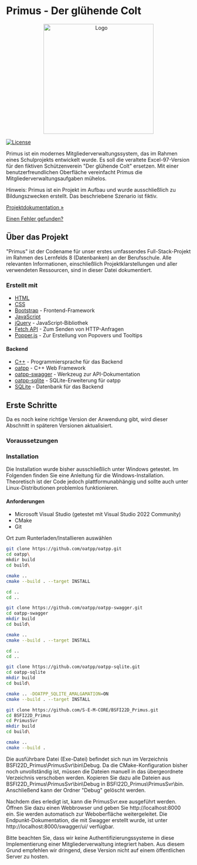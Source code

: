 # Primus - Der glühende Colt

<div align="center">
    <img src="ProjectAssets/General/Logo - Der glühende Colt 512x512.jpg" alt="Logo" width="300" height="300">
</div>

[![License](https://img.shields.io/badge/license-GPLv3-blue.svg)](https://github.com/S-E-M-CORE/Primus/blob/main/LICENSE)

Primus ist ein modernes Mitgliederverwaltungssystem, das im Rahmen eines Schulprojekts entwickelt wurde. Es soll die veraltete Excel-97-Version für den fiktiven Schützenverein "Der glühende Colt" ersetzen. Mit einer benutzerfreundlichen Oberfläche vereinfacht Primus die Mitgliederverwaltungsaufgaben mühelos.

Hinweis: Primus ist ein Projekt im Aufbau und wurde ausschließlich zu Bildungszwecken erstellt. Das beschriebene Szenario ist fiktiv.

[Projektdokumentation »](https://S-E-M-CORE.github.io/Primus/index.html)

[Einen Fehler gefunden?](https://github.com/S-E-M-CORE/Primus/issues)

## Über das Projekt

"Primus" ist der Codename für unser erstes umfassendes Full-Stack-Projekt im Rahmen des Lernfelds 8 (Datenbanken) an der Berufsschule. Alle relevanten Informationen, einschließlich Projektklarstellungen und aller verwendeten Ressourcen, sind in dieser Datei dokumentiert.

### Erstellt mit

- [HTML](https://developer.mozilla.org/de/docs/Web/HTML)
- [CSS](https://developer.mozilla.org/de/docs/Web/CSS)
- [Bootstrap](https://getbootstrap.com/) - Frontend-Framework
- [JavaScript](https://developer.mozilla.org/de/docs/Web/JavaScript)
- [jQuery](https://jquery.com/) - JavaScript-Bibliothek
- [Fetch API](https://developer.mozilla.org/de/docs/Web/API/Fetch_API) - Zum Senden von HTTP-Anfragen
- [Popper.js](https://popper.js.org/) - Zur Erstellung von Popovers und Tooltips

#### Backend

- [C++](https://www.cplusplus.com/) - Programmiersprache für das Backend
- [oatpp](https://oatpp.io/) - C++ Web Framework
- [oatpp-swagger](https://github.com/oatpp/oatpp-swagger) - Werkzeug zur API-Dokumentation
- [oatpp-sqlite](https://github.com/oatpp/oatpp-sqlite) - SQLite-Erweiterung für oatpp
- [SQLite](https://www.sqlite.org/) - Datenbank für das Backend

## Erste Schritte

Da es noch keine richtige Version der Anwendung gibt, wird dieser Abschnitt in späteren Versionen aktualisiert.

### Voraussetzungen

### Installation

Die Installation wurde bisher ausschließlich unter Windows getestet. Im Folgenden finden Sie eine Anleitung für die Windows-Installation. Theoretisch ist der Code jedoch plattformunabhängig und sollte auch unter Linux-Distributionen problemlos funktionieren.

#### Anforderungen
- Microsoft Visual Studio (getestet mit Visual Studio 2022 Community)
- CMake
- Git

Ort zum Runterladen/Installieren auswählen

```bash
git clone https://github.com/oatpp/oatpp.git
cd oatpp\
mkdir build
cd build\

cmake ..
cmake --build . --target INSTALL

cd ..
cd ..

git clone https://github.com/oatpp/oatpp-swagger.git
cd oatpp-swagger
mkdir build
cd build\

cmake ..
cmake --build . --target INSTALL

cd ..
cd ..

git clone https://github.com/oatpp/oatpp-sqlite.git
cd oatpp-sqlite
mkdir build
cd build\

cmake .. -DOATPP_SQLITE_AMALGAMATION=ON
cmake --build . --target INSTALL

git clone https://github.com/S-E-M-CORE/BSFI22D_Primus.git
cd BSFI22D_Primus
cd PrimusSvr
mkdir build
cd build\

cmake ..
cmake --build . 
```

Die ausführbare Datei (Exe-Datei) befindet sich nun im Verzeichnis BSFI22D_Primus\PrimusSvr\bin\Debug. Da die CMake-Konfiguration bisher noch unvollständig ist, müssen die Dateien manuell in das übergeordnete Verzeichnis verschoben werden. Kopieren Sie dazu alle Dateien aus BSFI22D_Primus\PrimusSvr\bin\Debug in BSFI22D_Primus\PrimusSvr\bin. Anschließend kann der Ordner "Debug" gelöscht werden.

Nachdem dies erledigt ist, kann die PrimusSvr.exe ausgeführt werden. Öffnen Sie dazu einen Webbrowser und geben Sie http://localhost:8000 ein. Sie werden automatisch zur Weboberfläche weitergeleitet. Die Endpunkt-Dokumentation, die mit Swagger erstellt wurde, ist unter http://localhost:8000/swagger/ui/ verfügbar.

Bitte beachten Sie, dass wir keine Authentifizierungssysteme in diese Implementierung einer Mitgliederverwaltung integriert haben. Aus diesem Grund empfehlen wir dringend, diese Version nicht auf einem öffentlichen Server zu hosten.

